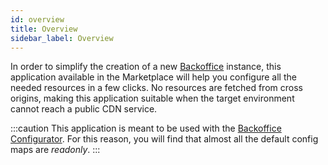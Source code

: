```yaml
---
id: overview
title: Overview
sidebar_label: Overview
---
```

In order to simplify the creation of a new [Backoffice](../../microfrontend-composer/overview.md)
instance, this application available in the Marketplace will help you configure all the needed resources in a few clicks.
No resources are fetched from cross origins, making this application suitable when the target environment cannot reach a
public CDN service.

:::caution
This application is meant to be used with the 
[Backoffice Configurator](../../microfrontend-composer/composer/10_structure.md). For this
reason, you will find that almost all the default config maps are _readonly_.
:::
